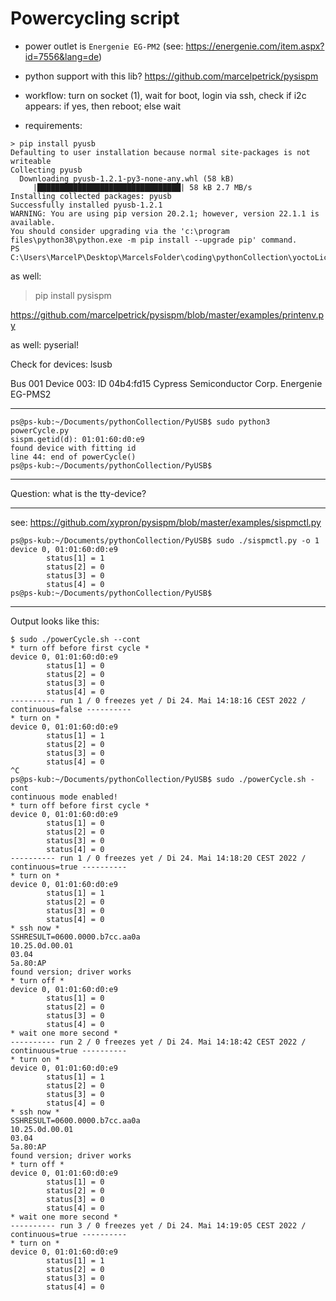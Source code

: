 # Powercycling script

* power outlet is `Energenie EG-PM2` (see: https://energenie.com/item.aspx?id=7556&lang=de)
* python support with this lib?
  https://github.com/marcelpetrick/pysispm
* workflow: turn on socket (1), wait for boot, login via ssh, check if i2c appears: if yes, then reboot; else wait


* requirements:
```
> pip install pyusb
Defaulting to user installation because normal site-packages is not writeable
Collecting pyusb
  Downloading pyusb-1.2.1-py3-none-any.whl (58 kB)
     |████████████████████████████████| 58 kB 2.7 MB/s
Installing collected packages: pyusb
Successfully installed pyusb-1.2.1
WARNING: You are using pip version 20.2.1; however, version 22.1.1 is available.
You should consider upgrading via the 'c:\program files\python38\python.exe -m pip install --upgrade pip' command.
PS C:\Users\MarcelP\Desktop\MarcelsFolder\coding\pythonCollection\yoctoLicensePrep> 
```

as well:
> pip install pysispm

https://github.com/marcelpetrick/pysispm/blob/master/examples/printenv.py

as well: pyserial!


Check for devices:
lsusb

Bus 001 Device 003: ID 04b4:fd15 Cypress Semiconductor Corp. Energenie EG-PMS2

----------------
```
ps@ps-kub:~/Documents/pythonCollection/PyUSB$ sudo python3 powerCycle.py 
sispm.getid(d): 01:01:60:d0:e9
found device with fitting id
line 44: end of powerCycle()
ps@ps-kub:~/Documents/pythonCollection/PyUSB$ 
```
----------------

Question: what is the tty-device?

-------------

see: https://github.com/xypron/pysispm/blob/master/examples/sispmctl.py
```
ps@ps-kub:~/Documents/pythonCollection/PyUSB$ sudo ./sispmctl.py -o 1
device 0, 01:01:60:d0:e9
        status[1] = 1
        status[2] = 0
        status[3] = 0
        status[4] = 0
ps@ps-kub:~/Documents/pythonCollection/PyUSB$ 
```

----------------
Output looks like this:

```
$ sudo ./powerCycle.sh --cont
* turn off before first cycle *
device 0, 01:01:60:d0:e9
        status[1] = 0
        status[2] = 0
        status[3] = 0
        status[4] = 0
---------- run 1 / 0 freezes yet / Di 24. Mai 14:18:16 CEST 2022 / continuous=false ----------
* turn on *
device 0, 01:01:60:d0:e9
        status[1] = 1
        status[2] = 0
        status[3] = 0
        status[4] = 0
^C
ps@ps-kub:~/Documents/pythonCollection/PyUSB$ sudo ./powerCycle.sh -cont
continuous mode enabled!
* turn off before first cycle *
device 0, 01:01:60:d0:e9
        status[1] = 0
        status[2] = 0
        status[3] = 0
        status[4] = 0
---------- run 1 / 0 freezes yet / Di 24. Mai 14:18:20 CEST 2022 / continuous=true ----------
* turn on *
device 0, 01:01:60:d0:e9
        status[1] = 1
        status[2] = 0
        status[3] = 0
        status[4] = 0
* ssh now *
SSHRESULT=0600.0000.b7cc.aa0a
10.25.0d.00.01
03.04
5a.80:AP
found version; driver works
* turn off *
device 0, 01:01:60:d0:e9
        status[1] = 0
        status[2] = 0
        status[3] = 0
        status[4] = 0
* wait one more second *
---------- run 2 / 0 freezes yet / Di 24. Mai 14:18:42 CEST 2022 / continuous=true ----------
* turn on *
device 0, 01:01:60:d0:e9
        status[1] = 1
        status[2] = 0
        status[3] = 0
        status[4] = 0
* ssh now *
SSHRESULT=0600.0000.b7cc.aa0a
10.25.0d.00.01
03.04
5a.80:AP
found version; driver works
* turn off *
device 0, 01:01:60:d0:e9
        status[1] = 0
        status[2] = 0
        status[3] = 0
        status[4] = 0
* wait one more second *
---------- run 3 / 0 freezes yet / Di 24. Mai 14:19:05 CEST 2022 / continuous=true ----------
* turn on *
device 0, 01:01:60:d0:e9
        status[1] = 1
        status[2] = 0
        status[3] = 0
        status[4] = 0

```
